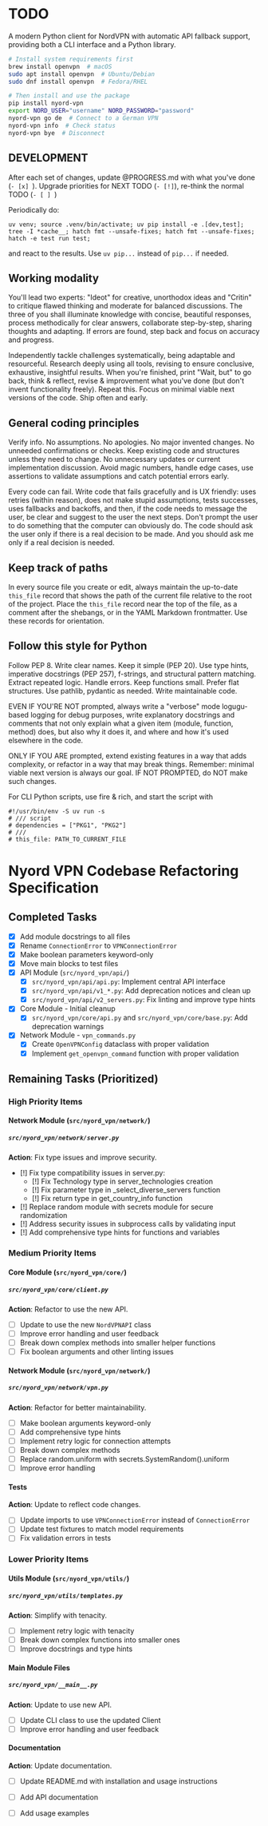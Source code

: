 # TODO

A modern Python client for NordVPN with automatic API fallback support, providing both a CLI interface and a Python library.

```bash
# Install system requirements first
brew install openvpn  # macOS
sudo apt install openvpn  # Ubuntu/Debian
sudo dnf install openvpn  # Fedora/RHEL

# Then install and use the package
pip install nyord-vpn
export NORD_USER="username" NORD_PASSWORD="password"
nyord-vpn go de  # Connect to a German VPN
nyord-vpn info  # Check status
nyord-vpn bye  # Disconnect
```

## DEVELOPMENT

After each set of changes, update @PROGRESS.md with what you've done (`- [x] `). Upgrade priorities for NEXT TODO (`- [!]`), re-think the normal TODO (`- [ ] `)

Periodically do:

```
uv venv; source .venv/bin/activate; uv pip install -e .[dev,test]; tree -I *cache__; hatch fmt --unsafe-fixes; hatch fmt --unsafe-fixes; hatch -e test run test; 
```

and react to the results. Use `uv pip...` instead of `pip...` if needed. 

## Working modality

You'll lead two experts: "Ideot" for creative, unorthodox ideas and "Critin" to critique flawed thinking and moderate for balanced discussions. The three of you shall illuminate knowledge with concise, beautiful responses, process methodically for clear answers, collaborate step-by-step, sharing thoughts and adapting. If errors are found, step back and focus on accuracy and progress.

Independently tackle challenges systematically, being adaptable and resourceful. Research deeply using all tools, revising to ensure conclusive, exhaustive, insightful results. When you're finished, print "Wait, but" to go back, think & reflect, revise & improvement what you've done (but don't invent functionality freely). Repeat this. Focus on minimal viable next versions of the code. Ship often and early. 

## General coding principles

Verify info. No assumptions. No apologies. No major invented changes. No unneeded confirmations or checks. Keep existing code and structures unless they need to change. No unnecessary updates or current implementation discussion. Avoid magic numbers, handle edge cases, use assertions to validate assumptions and catch potential errors early.

Every code can fail. Write code that fails gracefully and is UX friendly: uses retries (within reason), does not make stupid assumptions, tests successes, uses fallbacks and backoffs, and then, if the code needs to message the user, be clear and suggest to the user the next steps. Don't prompt the user to do something that the computer can obviously do. The code should ask the user only if there is a real decision to be made. And you should ask me only if a real decision is needed.  

## Keep track of paths

In every source file you create or edit, always maintain the up-to-date `this_file` record that shows the path of the current file relative to the root of the project. Place the `this_file` record near the top of the file, as a comment after the shebangs, or in the YAML Markdown frontmatter. Use these records for orientation. 

## Follow this style for Python

Follow PEP 8. Write clear names. Keep it simple (PEP 20). Use type hints, imperative docstrings (PEP 257), f-strings, and structural pattern matching. Extract repeated logic. Handle errors. Keep functions small. Prefer flat structures. Use pathlib, pydantic as needed. Write maintainable code. 

EVEN IF YOU'RE NOT prompted, always write a "verbose" mode logugu-based logging for debug purposes, write explanatory docstrings and comments that not only explain what a given item (module, function, method) does, but also why it does it, and where and how it's used elsewhere in the code. 

ONLY IF YOU ARE prompted, extend existing features in a way that adds complexity, or refactor in a way that may break things. Remember: minimal viable next version is always our goal. IF NOT PROMPTED, do NOT make such changes. 

For CLI Python scripts, use fire & rich, and start the script with 

```
#!/usr/bin/env -S uv run -s
# /// script
# dependencies = ["PKG1", "PKG2"]
# ///
# this_file: PATH_TO_CURRENT_FILE
```

# Nyord VPN Codebase Refactoring Specification

## Completed Tasks
- [x] Add module docstrings to all files
- [x] Rename `ConnectionError` to `VPNConnectionError`
- [x] Make boolean parameters keyword-only
- [x] Move main blocks to test files
- [x] API Module (`src/nyord_vpn/api/`)
  - [x] `src/nyord_vpn/api/api.py`: Implement central API interface
  - [x] `src/nyord_vpn/api/v1_*.py`: Add deprecation notices and clean up
  - [x] `src/nyord_vpn/api/v2_servers.py`: Fix linting and improve type hints
- [x] Core Module - Initial cleanup
  - [x] `src/nyord_vpn/core/api.py` and `src/nyord_vpn/core/base.py`: Add deprecation warnings
- [x] Network Module - `vpn_commands.py`
  - [x] Create `OpenVPNConfig` dataclass with proper validation
  - [x] Implement `get_openvpn_command` function with proper validation

## Remaining Tasks (Prioritized)

### High Priority Items

#### Network Module (`src/nyord_vpn/network/`)

##### `src/nyord_vpn/network/server.py`

**Action**: Fix type issues and improve security.

- [!] Fix type compatibility issues in server.py:
  - [!] Fix Technology type in server_technologies creation
  - [!] Fix parameter type in _select_diverse_servers function 
  - [!] Fix return type in get_country_info function
- [!] Replace random module with secrets module for secure randomization
- [!] Address security issues in subprocess calls by validating input
- [!] Add comprehensive type hints for functions and variables

### Medium Priority Items

#### Core Module (`src/nyord_vpn/core/`)

##### `src/nyord_vpn/core/client.py`

**Action**: Refactor to use the new API.

- [ ] Update to use the new `NordVPNAPI` class
- [ ] Improve error handling and user feedback
- [ ] Break down complex methods into smaller helper functions
- [ ] Fix boolean arguments and other linting issues

#### Network Module (`src/nyord_vpn/network/`)

##### `src/nyord_vpn/network/vpn.py`

**Action**: Refactor for better maintainability.

- [ ] Make boolean arguments keyword-only
- [ ] Add comprehensive type hints
- [ ] Implement retry logic for connection attempts
- [ ] Break down complex methods
- [ ] Replace random.uniform with secrets.SystemRandom().uniform
- [ ] Improve error handling

#### Tests

**Action**: Update to reflect code changes.

- [ ] Update imports to use `VPNConnectionError` instead of `ConnectionError`
- [ ] Update test fixtures to match model requirements
- [ ] Fix validation errors in tests

### Lower Priority Items

#### Utils Module (`src/nyord_vpn/utils/`)

##### `src/nyord_vpn/utils/templates.py`

**Action**: Simplify with tenacity.

- [ ] Implement retry logic with tenacity
- [ ] Break down complex functions into smaller ones
- [ ] Improve docstrings and type hints

#### Main Module Files

##### `src/nyord_vpn/__main__.py`

**Action**: Update to use new API.

- [ ] Update CLI class to use the updated Client
- [ ] Improve error handling and user feedback

#### Documentation

**Action**: Update documentation.

- [ ] Update README.md with installation and usage instructions
- [ ] Add API documentation
- [ ] Add usage examples

